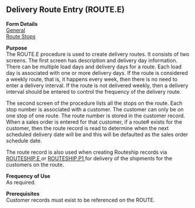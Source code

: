 ##  Delivery Route Entry (ROUTE.E)

<PageHeader />

**Form Details**  
[ General ](ROUTE-E-1/README.md)   
[ Route Stops ](ROUTE-E-2/README.md)   

**Purpose**  
The ROUTE.E procedure is used to create delivery routes. It consists of two
screens. The first screen has description and delivery day information. There
can be multiple load days and delivery days for a route. Each load day is
associated with one or more delivery days. If the route is considered a weekly
route, that is, it happens every week, then there is no need to enter a
delivery interval. If the route is not delivered weekly, then a delivery
interval should be entered to control the frequency of the delivery route.  
  
The second screen of the procedure lists all the stops on the route. Each stop
number is associated with a customer. The customer can only be on one stop of
one route. The route number is stored in the customer record. When a sales
order is entered for that customer, if a route# exists for the customer, then
the route record is read to determine when the next scheduled delivery date
will be and this will be defaulted as the sales order schedule date.  
  
The route record is also used when creating Routeship records via [ ROUTESHIP.E ](ROUTESHIP-E/README.md) or [ ROUTESHIP.P1 ](ROUTESHIP-P1/README.md) for delivery of the shipments for the customers on the route. 

**Frequency of Use**  
As required.

**Prerequisites**  
Customer records must exist to be referenced on the ROUTE.

<badge text= "Version 8.10.57" vertical="middle" />

<PageFooter />